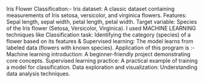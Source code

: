 Iris Flower Classification:-
Iris dataset: A classic dataset containing measurements of Iris setosa, versicolor, and virginica flowers.
Features: Sepal length, sepal width, petal length, petal width.
Target variable: Species of the Iris flower (Setosa, Versicolor, Virginica).
I used MACHINE LEARNING techniques like  Classification task: Identifying the category (species) of a flower based on its features &
Supervised learning: The model learns from labeled data (flowers with known species).
Application of this program is :-Machine learning introduction: A beginner-friendly project demonstrating core concepts.
Supervised learning practice: A practical example of training a model for classification.
Data exploration and visualization: Understanding data analysis techniques.
